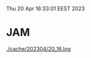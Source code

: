 Thu 20 Apr 16:33:01 EEST 2023
# JAM
<a href='./cache/202304/20_16.log'>./cache/202304/20_16.log</a>
